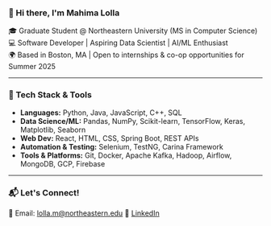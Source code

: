 ### 👋 Hi there, I'm Mahima Lolla

🎓 Graduate Student @ Northeastern University (MS in Computer Science)  
💻 Software Developer | Aspiring Data Scientist | AI/ML Enthusiast  
🌍 Based in Boston, MA | Open to internships & co-op opportunities for Summer 2025

---

### 🚀 Tech Stack & Tools
- **Languages:** Python, Java, JavaScript, C++, SQL  
- **Data Science/ML:** Pandas, NumPy, Scikit-learn, TensorFlow, Keras, Matplotlib, Seaborn  
- **Web Dev:** React, HTML, CSS, Spring Boot, REST APIs  
- **Automation & Testing:** Selenium, TestNG, Carina Framework  
- **Tools & Platforms:** Git, Docker, Apache Kafka, Hadoop, Airflow, MongoDB, GCP, Firebase  

---

### 📬 Let's Connect!
📧 Email: lolla.m@northeastern.edu 
🔗 [LinkedIn](https://www.linkedin.com/in/mahimalolla)  


